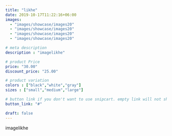 ```yaml
---
title: "likhe"
date: 2019-10-17T11:22:16+06:00
images:
  - "images/showcase/images20"
  - "images/showcase/images20"
  - "images/showcase/images20"
  - "images/showcase/images20"

# meta description
description : "imagelikhe"

# product Price
price: "30.00"
discount_price: "25.00"

# product variation
colors : ["black","white","gray"]
sizes : ["small","medium","large"]

# button link if you don't want to use snipcart. empty link will not show button
button_link: "#"

draft: false
---
```


imagelikhe
